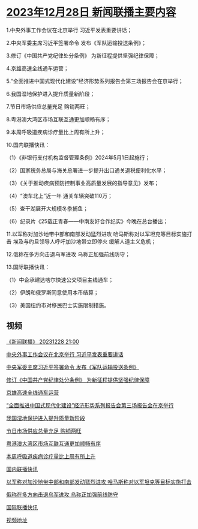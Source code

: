# [2023年12月28日 新闻联播主要内容](https://tv.cctv.com/lm/xwlb/day/20231228.shtml)

1.中央外事工作会议在北京举行 习近平发表重要讲话；

2.中央军委主席习近平签署命令 发布《军队运输投送条例》；

3.修订《中国共产党纪律处分条例》 为新征程提供坚强纪律保障；

4.京雄高速全线通车运营；

5.“全面推进中国式现代化建设”经济形势系列报告会第三场报告会在京举行；

6.我国湿地保护进入提升质量新阶段；

7.节日市场供应总量充足 购销两旺；

8.粤港澳大湾区市场互联互通更加顺畅有序；

9.本周呼吸道疾病诊疗量比上周有所上升；

10.国内联播快讯：

（1）《非银行支付机构监督管理条例》2024年5月1日起施行；

（2）国家税务总局与海关总署进一步提升出口通关退税便利化水平；

（3）《关于推动疾病预防控制事业高质量发展的指导意见》发布；

（4）“澳车北上”近一年 通关车辆突破110万；

（5）查干湖展开大规模冬季捕鱼；

（6）纪录片《25载正青春——中南友好合作纪实》今晚在总台播出；

11.以军称对加沙地带中部和南部发动猛烈进攻 哈马斯称对以军坦克等目标实施打击 埃及与约旦领导人呼吁加沙地带立即停火 缓解人道主义危机；

12.俄称在多方向击退乌军进攻 乌称正加强前线防守；

13.国际联播快讯：

（1）中企承建达喀尔快速公交项目主线通车；

（2）伊朗和俄罗斯同意使用本币结算；

（3）美国纽约市对移民巴士实施限制措施。

## 视频

[《新闻联播》 20231228 21:00](https://tv.cctv.com/2023/12/28/VIDEH3XvptVydcH5pAUKLDAl231228.shtml)

[中央外事工作会议在北京举行 习近平发表重要讲话](https://tv.cctv.com/2023/12/28/VIDE6IUG5zoow2kEDvnxWxUF231228.shtml)

[中央军委主席习近平签署命令 发布《军队运输投送条例》](https://tv.cctv.com/2023/12/28/VIDEAIx6GnQEgNyJAzXyQlK2231228.shtml)

[修订《中国共产党纪律处分条例》 为新征程提供坚强纪律保障](https://tv.cctv.com/2023/12/28/VIDEooeXMupxDXeAAY3dqjr0231228.shtml)

[京雄高速全线通车运营](https://tv.cctv.com/2023/12/28/VIDEGAxVDAcbqgvUoJQj5PrZ231228.shtml)

[“全面推进中国式现代化建设”经济形势系列报告会第三场报告会在京举行](https://tv.cctv.com/2023/12/28/VIDEhnBPA1Ip1qI4QE1ROTdu231228.shtml)

[我国湿地保护进入提升质量新阶段](https://tv.cctv.com/2023/12/28/VIDE5y1KDetUPaeU1roD3Xgj231228.shtml)

[节日市场供应总量充足 购销两旺](https://tv.cctv.com/2023/12/28/VIDEkTzFH9CTIqCsMTzv71ga231228.shtml)

[粤港澳大湾区市场互联互通更加顺畅有序](https://tv.cctv.com/2023/12/28/VIDEiuIjP629czcwdAwXRiGa231228.shtml)

[本周呼吸道疾病诊疗量比上周有所上升](https://tv.cctv.com/2023/12/28/VIDEkKChuAqfTO5hbCIYmXbN231228.shtml)

[国内联播快讯](https://tv.cctv.com/2023/12/28/VIDEDkeNIS7fj0AegkJKkQ2W231228.shtml)

[以军称对加沙地带中部和南部发动猛烈进攻 哈马斯称对以军坦克等目标实施打击](https://tv.cctv.com/2023/12/28/VIDE493kWb7GRqCTWz2GL35f231228.shtml)

[俄称在多方向击退乌军进攻 乌称正加强前线防守](https://tv.cctv.com/2023/12/28/VIDEDqQmPNXQddLBlkzruEG9231228.shtml)

[国际联播快讯](https://tv.cctv.com/2023/12/28/VIDEWUChvzEBK6ewbgE7adt0231228.shtml)

[视频地址](https://tv.cctv.com/lm/xwlb/day/20231228.shtml) 

